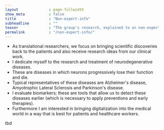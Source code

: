 ```yaml
---
layout              : page-fullwidth
show_meta           : false
title               : "Non-expert-info"
subheadline         : ""
teaser              : "The group's research, explained to an non-expert audience"
permalink           : "/non-expert-info/"
---
```

<ul>
   <li>As translational researchers, we focus on bringing scientific discoveries back to the patients and also receive research ideas from our clinical work.</li>
   <li>I dedicate myself to the research and treatment of neurodegenerative diseases.</li>
   <li>These are diseases in which neurons progressively lose their function and die.</li>
   <li>Typical representatives of these diseases are Alzheimer's disease, Amyotrophic Lateral Sclerosis and Parkinson's disease.</li>
   <li>I evaluate biomarkers; these are tools that allow us to detect these diseases earlier (which is necessary to apply preventions and early therapies).</li>
   <li>Furthermore I am interested in bringing digitalization into the medical world in a way that is best for patients and healthcare workers.</li>
</ul>

tbd

